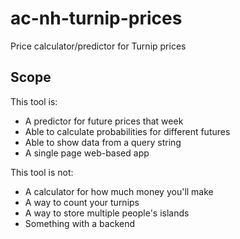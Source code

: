 # ac-nh-turnip-prices
Price calculator/predictor for Turnip prices

## Scope

This tool is:
- A predictor for future prices that week
- Able to calculate probabilities for different futures
- Able to show data from a query string
- A single page web-based app

This tool is not:
- A calculator for how much money you'll make
- A way to count your turnips
- A way to store multiple people's islands
- Something with a backend
